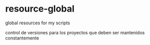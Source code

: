 # resource-global
global resources for my scripts 

control de versiones para los proyectos que deben ser mantenidos constantemente

